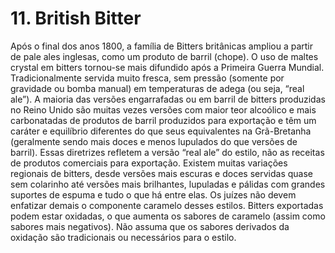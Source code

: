    # 11. British Bitter

Após o final dos anos 1800, a família de Bitters britânicas ampliou a partir de pale ales inglesas, como um produto de barril (chope). O uso de maltes crystal em bitters tornou-se mais difundido após a Primeira Guerra Mundial. Tradicionalmente servida muito fresca, sem pressão (somente por gravidade ou bomba manual) em temperaturas de adega (ou seja, “real ale”). A maioria das versões engarrafadas ou em barril de bitters produzidas no Reino Unido são muitas vezes versões com maior teor alcoólico e mais carbonatadas de produtos de barril produzidos para exportação e têm um caráter e equilíbrio diferentes do que seus equivalentes na Grã-Bretanha (geralmente sendo mais doces e menos lupulados do que  versões de barril). Essas diretrizes refletem a versão “real ale” do estilo, não as receitas de produtos comerciais para exportação. Existem muitas variações regionais de bitters, desde versões mais escuras e doces servidas quase sem colarinho até versões mais brilhantes, lupuladas e pálidas com grandes suportes de espuma e tudo o que há entre elas. Os juízes não devem enfatizar demais o componente caramelo desses estilos. Bitters exportadas podem estar oxidadas, o que aumenta os sabores de caramelo (assim como sabores mais negativos). Não assuma que os sabores derivados da oxidação são tradicionais ou necessários para o estilo.